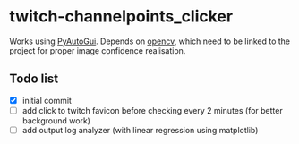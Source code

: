 # twitch-channelpoints_clicker
Works using [PyAutoGui](https://pyautogui.readthedocs.io/en/latest/index.html).
Depends on [opencv](https://pypi.org/project/opencv-python/), which need to be linked to the project for proper image confidence realisation.


## Todo list  
- [x] initial commit  
- [ ] add click to twitch favicon before checking every 2 minutes (for better background work)  
- [ ] add output log analyzer (with linear regression using matplotlib)
